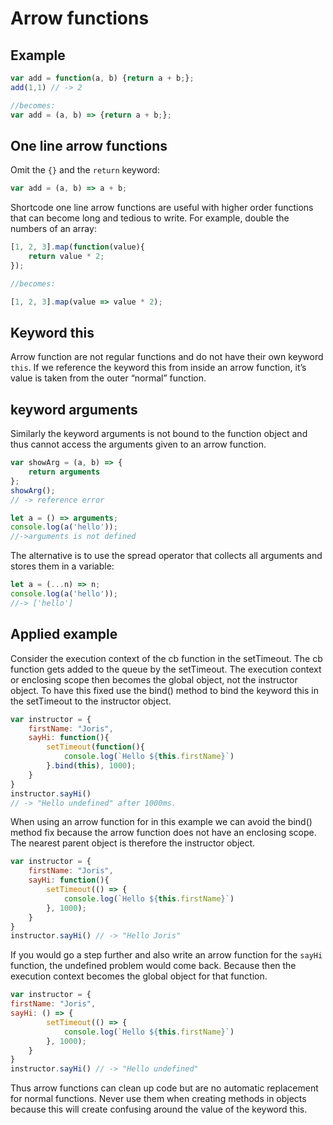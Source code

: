 # Arrow functions
## Example
```js
var add = function(a, b) {return a + b;};
add(1,1) // -> 2

//becomes: 
var add = (a, b) => {return a + b;};
```
## One line arrow functions
Omit the `{}` and the `return` keyword:
```js
var add = (a, b) => a + b;
```
Shortcode one line arrow functions are useful with higher order functions that can become long and tedious to write. For example, double the numbers of an array:
```js
[1, 2, 3].map(function(value){
	return value * 2;
});

//becomes:

[1, 2, 3].map(value => value * 2);
```
## Keyword this
Arrow function are not regular functions and do not have their own keyword `this`. If we reference the keyword this from inside an arrow function, it’s value is taken from the outer “normal” function.

## keyword arguments
Similarly the keyword arguments is not bound to the function object and thus cannot access the arguments given to an arrow function.
```js
var showArg = (a, b) => {
	return arguments
};
showArg();
// -> reference error

let a = () => arguments;
console.log(a('hello'));	
//->arguments is not defined 
```
The alternative is to use the spread operator that collects all arguments and stores them in a variable:
```js
let a = (...n) => n;
console.log(a('hello'));
//-> ['hello'] 
```
## Applied example
Consider the execution context of the cb function in the setTimeout. The cb function gets added to the queue by the setTimeout. The execution context or enclosing scope then becomes the global object, not the instructor object. To have this fixed use the bind() method to bind the keyword this in the setTimeout to the instructor object.
```js
var instructor = {
	firstName: "Joris",
	sayHi: function(){
		setTimeout(function(){
			console.log(`Hello ${this.firstName}`)
		}.bind(this), 1000);
	}
}
instructor.sayHi() 
// -> "Hello undefined" after 1000ms.
```
When using an arrow function for in this example we can avoid the bind() method fix because the arrow function does not have an enclosing scope. The nearest parent object is therefore the instructor object.  
```js
var instructor = {
	firstName: "Joris",
	sayHi: function(){
		setTimeout(() => {
			console.log(`Hello ${this.firstName}`)
		}, 1000);
	}
}
instructor.sayHi() // -> "Hello Joris"
```
If you would go a step further and also write an arrow function for the `sayHi` function, the undefined problem would come back. Because then the execution context becomes the global object for that function. 
```js
var instructor = {
firstName: "Joris",
sayHi: () => {
		setTimeout(() => {
			console.log(`Hello ${this.firstName}`)
		}, 1000);
	}
}
instructor.sayHi() // -> "Hello undefined"
```
Thus arrow functions can clean up code but are no automatic replacement for normal functions. Never use them when creating methods in objects because this will create confusing around the value of the keyword this.